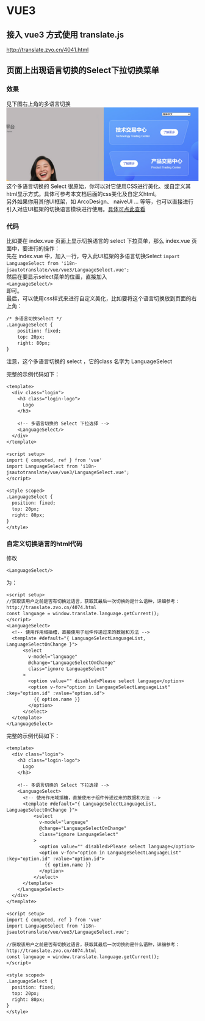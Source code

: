 # VUE3

## 接入 vue3 方式使用 translate.js
http://translate.zvo.cn/4041.html

## 页面上出现语言切换的Select下拉切换菜单

### 效果
见下图右上角的多语言切换  
![](./resource/preview.png)  
这个多语言切换的 Select 很原始，你可以对它使用CSS进行美化、或自定义其html显示方式。具体可参考本文档后面的css美化及自定义html。  
另外如果你用其他UI框架，如 ArcoDesign、 naiveUI ... 等等，也可以直接进行引入对应UI框架的切换语言模块进行使用。[具体可点此查看](./README.md)

### 代码

比如要在 index.vue 页面上显示切换语言的 select 下拉菜单，那么 index.vue 页面中，要进行的操作：  
先在 index.vue 中，加入一行，导入此UI框架的多语言切换Select 
````import LanguageSelect from 'i18n-jsautotranslate/vue/vue3/LanguageSelect.vue';````  
然后在要显示select菜单的位置，直接加入  
````<LanguageSelect/>````  
即可。  
最后，可以使用css样式来进行自定义美化，比如要将这个语言切换放到页面的右上角：
````
/* 多语言切换Select */
.LanguageSelect {
	position: fixed;
	top: 20px;
	right: 80px;
}
````
注意，这个多语言切换的 select ，它的class 名字为 LanguageSelect  

完整的示例代码如下：
````
<template>
  <div class="login">
    <h3 class="login-logo">
      Logo
    </h3>

    <!-- 多语言切换的 Select 下拉选择 -->
    <LanguageSelect/>
  </div>
</template>

<script setup>
import { computed, ref } from 'vue'
import LanguageSelect from 'i18n-jsautotranslate/vue/vue3/LanguageSelect.vue';
</script>

<style scoped>
.LanguageSelect {
  position: fixed;
  top: 20px;
  right: 80px;
}
</style>
````

### 自定义切换语言的html代码
修改
````
<LanguageSelect/>
````
为：
````
<script setup>
//获取该用户之前是否有切换过语言，获取其最后一次切换的是什么语种，详细参考： http://translate.zvo.cn/4074.html
const language = window.translate.language.getCurrent(); 
</script>
<LanguageSelect>
  <!-- 使用作用域插槽，直接使用子组件传递过来的数据和方法 -->
  <template #default="{ LanguageSelectLanguageList, LanguageSelectOnChange }">
      <select
        v-model="language"
        @change="LanguageSelectOnChange"
        class="ignore LanguageSelect"
      >
        <option value="" disabled>Please select language</option>
        <option v-for="option in LanguageSelectLanguageList" :key="option.id" :value="option.id">
          {{ option.name }}
        </option>
      </select>
  </template>
</LanguageSelect>
````

完整的示例代码如下：
````
<template>
  <div class="login">
    <h3 class="login-logo">
      Logo
    </h3>

    <!-- 多语言切换的 Select 下拉选择 -->
    <LanguageSelect>
      <!-- 使用作用域插槽，直接使用子组件传递过来的数据和方法 -->
      <template #default="{ LanguageSelectLanguageList, LanguageSelectOnChange }">
          <select
            v-model="language"
            @change="LanguageSelectOnChange"
            class="ignore LanguageSelect"
          >
            <option value="" disabled>Please select language</option>
            <option v-for="option in LanguageSelectLanguageList" :key="option.id" :value="option.id">
              {{ option.name }}
            </option>
          </select>
      </template>
    </LanguageSelect>
  </div>
</template>

<script setup>
import { computed, ref } from 'vue'
import LanguageSelect from 'i18n-jsautotranslate/vue/vue3/LanguageSelect.vue';

//获取该用户之前是否有切换过语言，获取其最后一次切换的是什么语种，详细参考： http://translate.zvo.cn/4074.html
const language = window.translate.language.getCurrent(); 
</script>

<style scoped>
.LanguageSelect {
  position: fixed;
  top: 20px;
  right: 80px;
}
</style>
````
